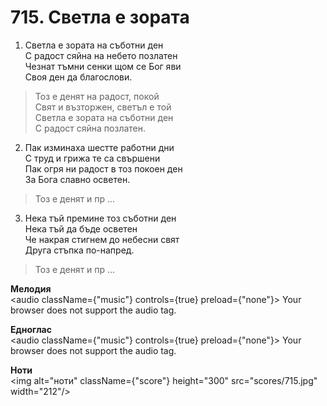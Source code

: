 # 715. Светла е зората

1. Светла е зората на съботни ден  
С радост сяйна на небето позлатен  
Чезнат тъмни сенки щом се Бог яви  
Своя ден да благослови.  

> Тоз е денят на радост, покой  
> Свят и възторжен, светъл е той  
> Светла е зората на съботни ден  
> С радост сяйна позлатен.  

2. Пак изминаха шестте работни дни  
С труд и грижа те са свършени  
Пак огря ни радост в тоз покоен ден  
За Бога славно осветен.  

> Тоз е денят и пр ...  

3. Нека тъй премине тоз съботни ден  
Нека тъй да бъде осветен  
Че накрая стигнем до небесни свят  
Друга стъпка по-напред.  

> Тоз е денят и пр ...

**Мелодия**  
<audio className={"music"} controls={true} preload={"none"}>
    <source src="mp3/715.mp3" type="audio/mpeg"/>
    Your browser does not support the audio tag.
</audio>

**Едноглас**  
<audio className={"music"} controls={true} preload={"none"}>
    <source src="transp/715.mp3" type="audio/mpeg"/>
    Your browser does not support the audio tag.
</audio>

**Ноти**  
<img alt="ноти" className={"score"} height="300" src="scores/715.jpg" width="212"/>
